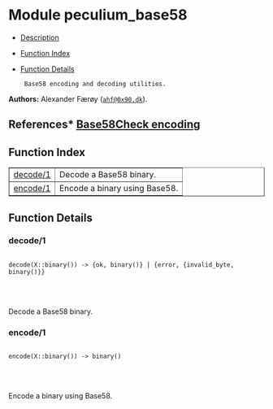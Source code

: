

# Module peculium_base58 #
* [Description](#description)
* [Function Index](#index)
* [Function Details](#functions)


       Base58 encoding and decoding utilities.
__Authors:__ Alexander Færøy ([`ahf@0x90.dk`](mailto:ahf@0x90.dk)).

__References__* [
Base58Check encoding
](https://en.bitcoin.it/wiki/Base58Check_encoding)
----------------------------------------------------------------------------

<a name="index"></a>

## Function Index ##


<table width="100%" border="1" cellspacing="0" cellpadding="2" summary="function index"><tr><td valign="top"><a href="#decode-1">decode/1</a></td><td>Decode a Base58 binary.</td></tr><tr><td valign="top"><a href="#encode-1">encode/1</a></td><td>Encode a binary using Base58.</td></tr></table>


<a name="functions"></a>

## Function Details ##

<a name="decode-1"></a>

### decode/1 ###


<pre><code>
decode(X::binary()) -&gt; {ok, binary()} | {error, {invalid_byte, binary()}}
</code></pre>

<br></br>


Decode a Base58 binary.
<a name="encode-1"></a>

### encode/1 ###


<pre><code>
encode(X::binary()) -&gt; binary()
</code></pre>

<br></br>


Encode a binary using Base58.
